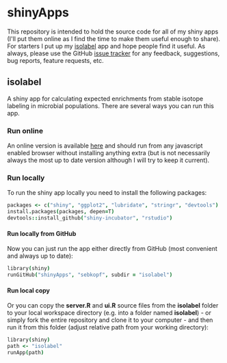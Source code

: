 shinyApps
=========

This repository is intended to hold the source code for all of my shiny apps (I'll put them online as I find the time to make them useful enough to share). For starters I put up my [isolabel](#isolabel) app and hope people find it useful. As always, please use the GitHub [issue tracker](https://github.com/sebkopf/shinyApps/issues) for any feedback, suggestions, bug reports, feature requests, etc.

## isolabel

A shiny app for calculating expected enrichments from stable isotope labeling in microbial populations. There are several ways you can run this app.

### Run online
An online version is available [here](https://sebkopf.shinyapps.io/isolabel/) and should run from any javascript enabled browser without installing anything extra (but is not necessarily always the most up to date version although I will try to keep it current).

### Run locally
To run the shiny app locally you need to install the following packages:
```coffee
packages <- c("shiny", "ggplot2", "lubridate", "stringr", "devtools")
install.packages(packages, depen=T)
devtools::install_github("shiny-incubator", "rstudio")
```

#### Run locally from GitHub
Now you can just run the app either directly from GitHub (most convenient and always up to date):
```coffee
library(shiny)
runGitHub("shinyApps", "sebkopf", subdir = "isolabel")
```

#### Run local copy
Or you can copy the **server.R** and **ui.R** source files from the **isolabel** folder to your local workspace directory (e.g. into a folder named **isolabel**)  - or simply fork the entire repository and clone it to your computer - and then run it from this folder (adjust relative path from your working directory):
```coffee
library(shiny)
path <- "isolabel"
runApp(path)
```

